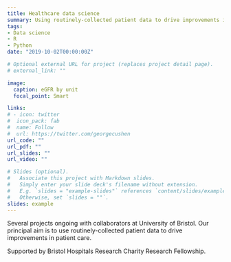 ```yaml
---
title: Healthcare data science
summary: Using routinely-collected patient data to drive improvements in patient care
tags:
- Data science
- R
- Python
date: "2019-10-02T00:00:00Z"

# Optional external URL for project (replaces project detail page).
# external_link: ""

image:
  caption: eGFR by unit
  focal_point: Smart

links:
# - icon: twitter
#  icon_pack: fab
#  name: Follow
#  url: https://twitter.com/georgecushen
url_code: ""
url_pdf: ""
url_slides: ""
url_video: ""

# Slides (optional).
#   Associate this project with Markdown slides.
#   Simply enter your slide deck's filename without extension.
#   E.g. `slides = "example-slides"` references `content/slides/example-slides.md`.
#   Otherwise, set `slides = ""`.
slides: example
---
```


Several projects ongoing with collaborators at University of Bristol. Our principal aim is to use routinely-collected patient data to drive improvements in patient care.


Supported by Bristol Hospitals Research Charity Research Fellowship.
